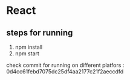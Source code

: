 # React

## steps for running
1) npm install
2) npm start

check commit for running on different platfors : 0d4cc61febd7075dc25df4aa2177c21f2aeccdfd
